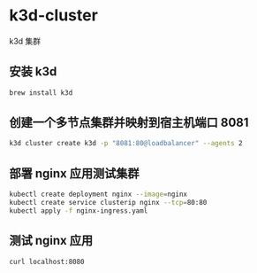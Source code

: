 # k3d-cluster
k3d 集群

## 安装 k3d

``` sh
brew install k3d
```

## 创建一个多节点集群并映射到宿主机端口 8081

``` sh
k3d cluster create k3d -p "8081:80@loadbalancer" --agents 2
```

## 部署 nginx 应用测试集群

``` sh
kubectl create deployment nginx --image=nginx
kubectl create service clusterip nginx --tcp=80:80
kubectl apply -f nginx-ingress.yaml
```

## 测试 nginx 应用

``` sh
curl localhost:8080
```
